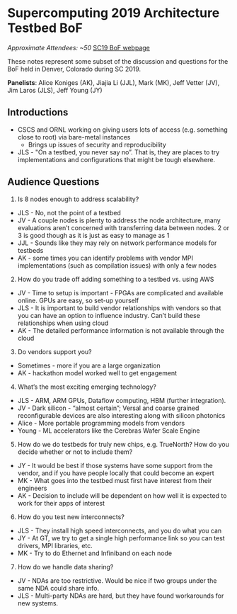 # Supercomputing 2019 Architecture Testbed BoF
_Approximate Attendees: ~50_
[SC19 BoF webpage](https://sc19.supercomputing.org/proceedings/bof/bof_pages/bof227.html)

These notes represent some subset of the discussion and questions for the BoF held in Denver, Colorado during SC 2019. 

**Panelists**: Alice Koniges (AK), Jiajia Li (JJL), Mark (MK), Jeff Vetter (JV), Jim Laros (JLS), Jeff Young  (JY)

## Introductions 
* CSCS and ORNL working on giving users lots of access (e.g. something close to root) via bare-metal instances
     * Brings up issues of security and reproducibility 
* JLS - "On a testbed, you never say no”. That is, they are places to try implementations and configurations that might be tough elsewhere.

## Audience Questions

1) Is 8 nodes enough to address scalability? 
* JLS - No, not the point of a testbed 
* JV - A couple nodes is plenty to address the node architecture, many evaluations aren’t concerned with transferring data between nodes. 2 or 3 is good though as it is just as easy to manage as 1
* JJL - Sounds like they may rely on network performance models for testbeds 
* AK - some times you can identify problems with vendor MPI implementations (such as compilation issues) with only a few nodes 

2) How do you trade off adding something to a testbed vs. using AWS
* JV - Time to setup is important - FPGAs are complicated and available online. GPUs are easy, so set-up yourself
* JLS - It is important to build vendor relationships with vendors so that you can have an option to influence industry. Can’t build these relationships when using cloud
* AK - The detailed performance information is not available through the cloud 

3) Do vendors support you?
* Sometimes - more if you are a large organization
* AK - hackathon model worked well to get engagement

4) What’s the most exciting emerging technology?
* JLS - ARM, ARM GPUs, Dataflow computing, HBM (further integration). 
* JV - Dark silicon  - “almost certain”; Versal and coarse grained reconfigurable devices are also interesting along with silicon photonics 
* Alice - More portable programming models from vendors 
* Young - ML accelerators like the Cerebras Wafer Scale Engine

5) How do we do testbeds for truly new chips, e.g. TrueNorth? How do you decide whether or not to include them?
* JY - It would be best if those systems have some support from the vendor, and if you have people locally that could become an expert 
* MK - What goes into the testbed must first have interest from their engineers
* AK - Decision to include will be dependent on how well it is expected to work for their apps of interest 

6) How do you test new interconnects?
* JLS - They install high speed interconnects, and you do what you can
* JY - At GT, we try to get a single high performance link so you can test drivers, MPI libraries, etc. 
* MK - Try to do Ethernet and Infiniband on each node

7) How do we handle data sharing?
* JV - NDAs are too restrictive. Would be nice if two groups under the same NDA could share info. 
* JLS - Multi-party NDAs are hard, but they have found workarounds for new systems.

